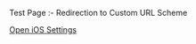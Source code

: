 Test Page :- Redirection to Custom URL Scheme

<a href="prefs://root=General&path=About">Open iOS Settings</a> 
